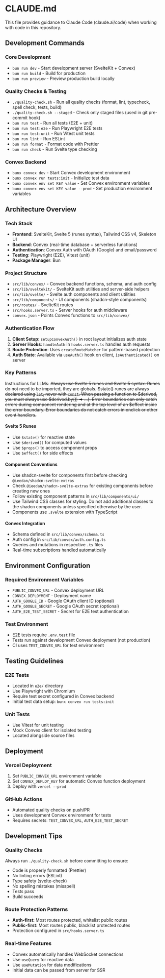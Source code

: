 # CLAUDE.md

This file provides guidance to Claude Code (claude.ai/code) when working with code in this repository.

## Development Commands

### Core Development

- `bun run dev` - Start development server (SvelteKit + Convex)
- `bun run build` - Build for production
- `bun run preview` - Preview production build locally

### Quality Checks & Testing

- `./quality-check.sh` - Run all quality checks (format, lint, typecheck, spell check, tests, build)
- `./quality-check.sh --staged` - Check only staged files (used in git pre-commit hook)
- `bun run test` - Run all tests (E2E + unit)
- `bun run test:e2e` - Run Playwright E2E tests
- `bun run test:unit` - Run Vitest unit tests
- `bun run lint` - Run ESLint
- `bun run format` - Format code with Prettier
- `bun run check` - Run Svelte type checking

### Convex Backend

- `bunx convex dev` - Start Convex development environment
- `bunx convex run tests:init` - Initialize test data
- `bunx convex env set KEY value` - Set Convex environment variables
- `bunx convex env set KEY value --prod` - Set production environment variables

## Architecture Overview

### Tech Stack

- **Frontend**: SvelteKit, Svelte 5 (runes syntax), Tailwind CSS v4, Skeleton UI
- **Backend**: Convex (real-time database + serverless functions)
- **Authentication**: Convex Auth with OAuth (Google) and email/password
- **Testing**: Playwright (E2E), Vitest (unit)
- **Package Manager**: Bun

### Project Structure

- `src/lib/convex/` - Convex backend functions, schema, and auth config
- `src/lib/sveltekit/` - SvelteKit auth utilities and server-side helpers
- `src/lib/svelte/` - Svelte auth components and client utilities
- `src/lib/components/` - UI components (shadcn-style components)
- `src/routes/` - SvelteKit routes
- `src/hooks.server.ts` - Server hooks for auth middleware
- `convex.json` - Points Convex functions to `src/lib/convex/`

### Authentication Flow

1. **Client Setup**: `setupConvexAuth()` in root layout initializes auth state
2. **Server Hooks**: `handleAuth` in `hooks.server.ts` handles auth requests
3. **Route Protection**: Uses `createRouteMatcher` for pattern-based protection
4. **Auth State**: Available via `useAuth()` hook on client, `isAuthenticated()` on server

### Key Patterns

Instructions for LLMs: <s>Always use Svelte 5 runes and Svelte 5 syntax. Runes do not need to be imported, they are globals. $state() runes are always declared using `let`, never with `const`. When passing a function to $derived, you must always use $derived.by(() => ...). Error boundaries can only catch errors during component rendering and at the top level of an $effect inside the error boundary. Error boundaries do not catch errors in onclick or other event handlers.</s>

#### Svelte 5 Runes

- Use `$state()` for reactive state
- Use `$derived()` for computed values
- Use `$props()` to access component props
- Use `$effect()` for side effects

#### Component Conventions

- Use shadcn-svelte for components first before checking `@ieedan/shadcn-svelte-extras`
- Check `@ieedan/shadcn-svelte-extras` for existing components before creating new ones
- Follow existing component patterns in `src/lib/components/ui/`
- Use Tailwind CSS classes for styling. Do not add additional classes to the shadcn components unless specified otherwise by the user.
- Components use `.svelte` extension with TypeScript

#### Convex Integration

- Schema defined in `src/lib/convex/schema.ts`
- Auth config in `src/lib/convex/auth.config.ts`
- Queries and mutations in respective `.ts` files
- Real-time subscriptions handled automatically

## Environment Configuration

### Required Environment Variables

- `PUBLIC_CONVEX_URL` - Convex deployment URL
- `CONVEX_DEPLOYMENT` - Deployment name
- `AUTH_GOOGLE_ID` - Google OAuth client ID (optional)
- `AUTH_GOOGLE_SECRET` - Google OAuth secret (optional)
- `AUTH_E2E_TEST_SECRET` - Secret for E2E test authentication

### Test Environment

- E2E tests require `.env.test` file
- Tests run against development Convex deployment (not production)
- CI uses `TEST_CONVEX_URL` for test environment

## Testing Guidelines

### E2E Tests

- Located in `e2e/` directory
- Use Playwright with Chromium
- Require test secret configured in Convex backend
- Initial test data setup: `bunx convex run tests:init`

### Unit Tests

- Use Vitest for unit testing
- Mock Convex client for isolated testing
- Located alongside source files

## Deployment

### Vercel Deployment

1. Set `PUBLIC_CONVEX_URL` environment variable
2. Set `CONVEX_DEPLOY_KEY` for automatic Convex function deployment
3. Deploy with `vercel --prod`

### GitHub Actions

- Automated quality checks on push/PR
- Uses development Convex environment for tests
- Requires secrets: `TEST_CONVEX_URL`, `AUTH_E2E_TEST_SECRET`

## Development Tips

### Quality Checks

Always run `./quality-check.sh` before committing to ensure:

- Code is properly formatted (Prettier)
- No linting errors (ESLint)
- Type safety (svelte-check)
- No spelling mistakes (misspell)
- Tests pass
- Build succeeds

### Route Protection Patterns

- **Auth-first**: Most routes protected, whitelist public routes
- **Public-first**: Most routes public, blacklist protected routes
- Protection configured in `src/hooks.server.ts`

### Real-time Features

- Convex automatically handles WebSocket connections
- Use `useQuery` for reactive data
- Use `useMutation` for data modifications
- Initial data can be passed from server for SSR
